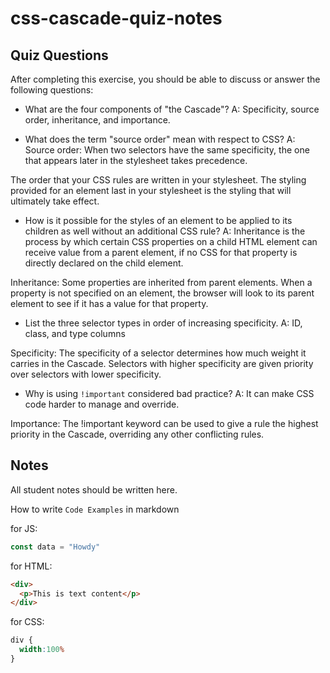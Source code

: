 # css-cascade-quiz-notes

## Quiz Questions

After completing this exercise, you should be able to discuss or answer the following questions:

- What are the four components of "the Cascade"?
A: Specificity, source order, inheritance, and importance.

- What does the term "source order" mean with respect to CSS?
A: Source order: When two selectors have the same specificity, the one that appears later in the stylesheet takes precedence.

The order that your CSS rules are written in your stylesheet. The styling provided for an element last in your stylesheet is the styling that will ultimately take effect.

- How is it possible for the styles of an element to be applied to its children as well without an additional CSS rule?
A: Inheritance is the process by which certain CSS properties on a child HTML element can receive value from a parent element, if no CSS for that property is directly declared on the child element.

Inheritance: Some properties are inherited from parent elements. When a property is not specified on an element, the browser will look to its parent element to see if it has a value for that property.

- List the three selector types in order of increasing specificity.
A: ID, class, and type columns

Specificity: The specificity of a selector determines how much weight it carries in the Cascade. Selectors with higher specificity are given priority over selectors with lower specificity.

- Why is using `!important` considered bad practice?
A: It can make CSS code harder to manage and override.

Importance: The !important keyword can be used to give a rule the highest priority in the Cascade, overriding any other conflicting rules.


## Notes

All student notes should be written here.


How to write `Code Examples` in markdown

for JS:
```javascript
const data = "Howdy"
```

for HTML:
```html
<div>
  <p>This is text content</p>
</div>
```

for CSS:
```css
div {
  width:100%
}
```
